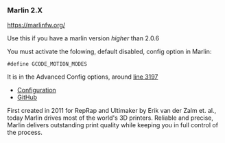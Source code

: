 ### Marlin 2.X

<a href="https://marlinfw.org/" target="_blank">https://marlinfw.org/</a>

Use this if you have a marlin version *higher* than 2.0.6

You must activate the folowing, default disabled, config option in Marlin:

`#define GCODE_MOTION_MODES `

It is in the Advanced Config options, around <a href="https://github.com/MarlinFirmware/Marlin/blob/2.0.x/Marlin/Configuration_adv.h#L3197" target="_blank">line 3197</a>

- <a href="https://marlinfw.org/docs/configuration/configuration.html" target="_blank">Configuration</a>
- <a href="https://github.com/MarlinFirmware/Marlin" target="_blank">GitHub</a>

First created in 2011 for RepRap and Ultimaker by Erik van der Zalm et. al., today Marlin drives most of the world's 3D printers. Reliable and precise, Marlin delivers outstanding print quality while keeping you in full control of the process.
